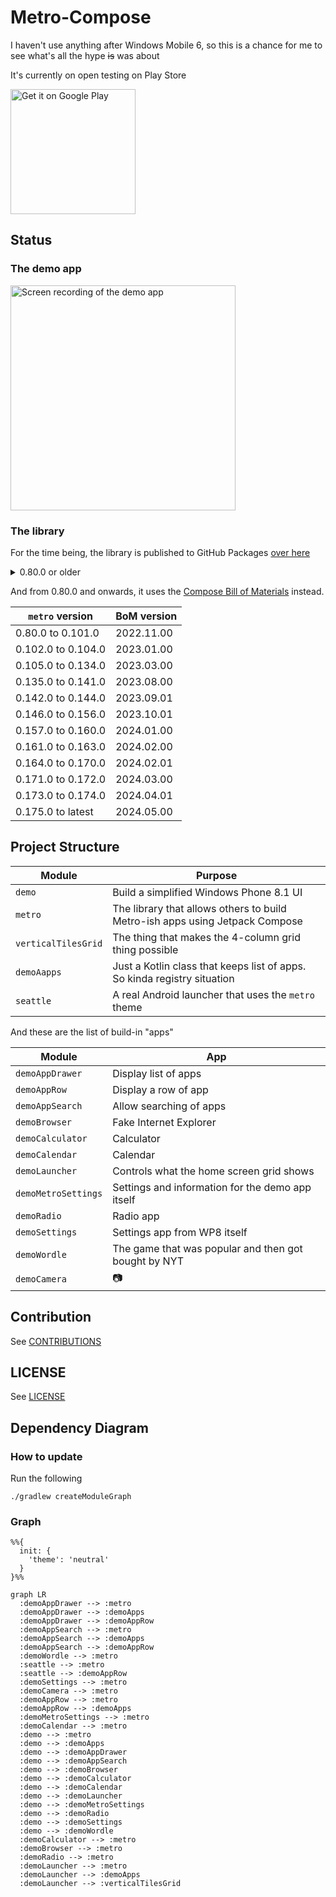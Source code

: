 # Metro-Compose

I haven't use anything after Windows Mobile 6, so this is a chance for me to see what's all the
hype ~~is~~ was about

It's currently on open testing on Play Store

<a href='https://play.google.com/store/apps/details?id=com.louis993546.metro.demo&pcampaignid=pcampaignidMKT-Other-global-all-co-prtnr-py-PartBadge-Mar2515-1'><img alt='Get it on Google Play' src='https://play.google.com/intl/en_us/badges/static/images/badges/en_badge_web_generic.png' width="200"/></a>

## Status

### The demo app

<img src="/metro-demo.gif" width="360" alt="Screen recording of the demo app"/>

### The library

For the time being, the library is published to GitHub Packages
[over here](https://github.com/louis993546/Metro-Compose/packages/896987)

<details>
<summary>0.80.0 or older</summary>

| `metro` version  | Compose version |
|------------------|-----------------|
| 0.10.0 to 0.12.0 | 1.0.0-rc01      |
| 0.13.0 to 0.25.0 | 1.0.0-rc02      |
| 0.26.0 to 0.49.0 | 1.1.1           |
| 0.50.0 to 0.52.0 | 1.2.0-beta02    |
| 0.53.0           | 1.2.0-rc01      |
| 0.54.0 to 0.66.0 | 1.2.0-rc02      |
| 0.67.0 to 0.69.0 | 1.3.0-beta01    |
| 0.70.0 to 0.73.0 | 1.3.0-beta03    |
| 0.74.0 to 0.79.0 | 1.3.0-rc01      |

</details>

And from 0.80.0 and onwards, it uses the [Compose Bill of Materials](https://developer.android.com/jetpack/compose/setup#bom-version-mapping) instead.

| `metro` version    | BoM version |
|--------------------|-------------|
| 0.80.0 to 0.101.0  | 2022.11.00  |
| 0.102.0 to 0.104.0 | 2023.01.00  |
| 0.105.0 to 0.134.0 | 2023.03.00  |
| 0.135.0 to 0.141.0 | 2023.08.00  |
| 0.142.0 to 0.144.0 | 2023.09.01  |
| 0.146.0 to 0.156.0 | 2023.10.01  |
| 0.157.0 to 0.160.0 | 2024.01.00  |
| 0.161.0 to 0.163.0 | 2024.02.00  |
| 0.164.0 to 0.170.0 | 2024.02.01  |
| 0.171.0 to 0.172.0 | 2024.03.00  |
| 0.173.0 to 0.174.0 | 2024.04.01  |
| 0.175.0 to latest  | 2024.05.00  |


## Project Structure

| Module              | Purpose                                                                      |
|---------------------|------------------------------------------------------------------------------|
| `demo`              | Build a simplified Windows Phone 8.1 UI                                      |
| `metro`             | The library that allows others to build Metro-ish apps using Jetpack Compose |
| `verticalTilesGrid` | The thing that makes the 4-column grid thing possible                        |
| `demoAapps`         | Just a Kotlin class that keeps list of apps. So kinda registry situation     |
| `seattle`           | A real Android launcher that uses the `metro` theme                          |

And these are the list of build-in "apps"

| Module              | App                                                  |
|---------------------|------------------------------------------------------|
| `demoAppDrawer`     | Display list of apps                                 |
| `demoAppRow`        | Display a row of app                                 |
| `demoAppSearch`     | Allow searching of apps                              |
| `demoBrowser`       | Fake Internet Explorer                               |
| `demoCalculator`    | Calculator                                           |
| `demoCalendar`      | Calendar                                             |
| `demoLauncher`      | Controls what the home screen grid shows             |
| `demoMetroSettings` | Settings and information for the demo app itself     |
| `demoRadio`         | Radio app                                            |
| `demoSettings`      | Settings app from WP8 itself                         |
| `demoWordle`        | The game that was popular and then got bought by NYT |
| `demoCamera`        | 📷                                                   |

## Contribution

See [CONTRIBUTIONS](CONTRIBUTIONS.md)

## LICENSE

See [LICENSE](LICENSE)

## Dependency Diagram

### How to update

Run the following

```shell
./gradlew createModuleGraph
```

### Graph

```mermaid
%%{
  init: {
    'theme': 'neutral'
  }
}%%

graph LR
  :demoAppDrawer --> :metro
  :demoAppDrawer --> :demoApps
  :demoAppDrawer --> :demoAppRow
  :demoAppSearch --> :metro
  :demoAppSearch --> :demoApps
  :demoAppSearch --> :demoAppRow
  :demoWordle --> :metro
  :seattle --> :metro
  :seattle --> :demoAppRow
  :demoSettings --> :metro
  :demoCamera --> :metro
  :demoAppRow --> :metro
  :demoAppRow --> :demoApps
  :demoMetroSettings --> :metro
  :demoCalendar --> :metro
  :demo --> :metro
  :demo --> :demoApps
  :demo --> :demoAppDrawer
  :demo --> :demoAppSearch
  :demo --> :demoBrowser
  :demo --> :demoCalculator
  :demo --> :demoCalendar
  :demo --> :demoLauncher
  :demo --> :demoMetroSettings
  :demo --> :demoRadio
  :demo --> :demoSettings
  :demo --> :demoWordle
  :demoCalculator --> :metro
  :demoBrowser --> :metro
  :demoRadio --> :metro
  :demoLauncher --> :metro
  :demoLauncher --> :demoApps
  :demoLauncher --> :verticalTilesGrid
```